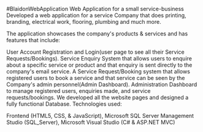 #BlaidonWebApplication
Web Application for a small service-business Developed a web application for a service Company that does printing, branding, electrical work, flooring, plumbing and much more.

The application showcases the company's products & services and has features that include:

User Account Registration and Login(user page to see all their Service Requests/Bookings).
Service Enquiry System that allows users to enquire about a specific service or product and that enquiry is sent directly to the company's email service.
A Service Request/Booking system that allows registered users to book a service and that service can be seen by the Company's admin personnel(Admin Dashboard).
Administration Dashboard to manage registered users, enquiries made, and service requests/bookings. We developed all the website pages and designed a fully functional Database.
Technologies used:

Frontend (HTML5, CSS, & JavaScript),
Microsoft SQL Server Management Studio (SQL_Server),
Microsoft Visual Studio (C# & ASP.NET MVC)
